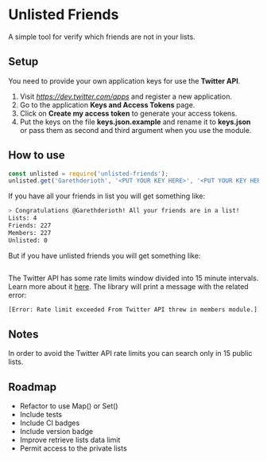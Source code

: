 # Unlisted Friends
A simple tool for verify which friends are not in your lists.

## Setup
You need to provide your own application keys for use the **Twitter API**.

1. Visit *https://dev.twitter.com/apps* and register a new application.
2. Go to the application **Keys and Access Tokens** page.
3. Click on **Create my access token** to generate your access tokens.
4. Put the keys on the file **keys.json.example** and rename it to **keys.json** or pass
them as second and third argument when you use the module.

## How to use
```javascript
const unlisted = require('unlisted-friends');
unlisted.get('Garethderioth', '<PUT YOUR KEY HERE>', '<PUT YOUR KEY HERE>');
```

If you have all your friends in list you will get something like:
```bash
> Congratulations @Garethderioth! All your friends are in a list!
Lists: 4
Friends: 227
Members: 227
Unlisted: 0
```
But if you have unlisted friends you will get something like:
```bash

```

The Twitter API has some rate limits window divided into 15 minute intervals. Learn more about it [here](https://dev.twitter.com/rest/public/rate-limiting). The library will print a message with the related error:
```bash
[Error: Rate limit exceeded From Twitter API threw in members module.]
```

## Notes
In order to avoid the Twitter API rate limits you can search only in 15 public lists.

## Roadmap
* Refactor to use Map() or Set()
* Include tests
* Include CI badges
* Include version badge
* Improve retrieve lists data limit
* Permit access to the private lists
